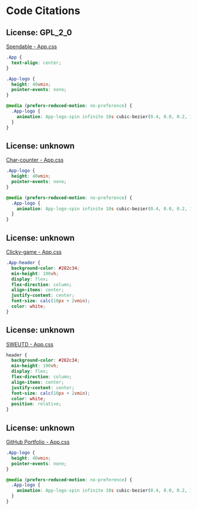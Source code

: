 # Code Citations

## License: GPL_2_0
[Spendable - App.css](https://github.com/michaelst/spendable/tree/4c9f83b457fc7bf88c575c8798cefe6d0727ccf6/web/public/build/index.css)
```css
.App {
  text-align: center;
}

.App-logo {
  height: 40vmin;
  pointer-events: none;
}

@media (prefers-reduced-motion: no-preference) {
  .App-logo {
    animation: App-logo-spin infinite 10s cubic-bezier(0.4, 0.0, 0.2, 1);
  }
}
```

## License: unknown
[Char-counter - App.css](https://github.com/kshishtanchik/Char-counter/tree/96b3072d362ca5ff3f7b1ebef7d199da51063855/src/App.css)
```css
.App-logo {
  height: 40vmin;
  pointer-events: none;
}

@media (prefers-reduced-motion: no-preference) {
  .App-logo {
    animation: App-logo-spin infinite 10s cubic-bezier(0.4, 0.0, 0.2, 1);
  }
}
```

## License: unknown
[Clicky-game - App.css](https://github.com/shruti-gaonkar/clicky-game/tree/4ef638ef9952f1579ff471c138ad9bb4e24d659b/src/App.css)
```css
.App-header {
  background-color: #282c34;
  min-height: 100vh;
  display: flex;
  flex-direction: column;
  align-items: center;
  justify-content: center;
  font-size: calc(10px + 2vmin);
  color: white;
}
```

## License: unknown
[SWEUTD - App.css](https://github.com/SWEUTD/website/tree/5d16ebcde58b2c2b5074a6457ed67028aa051732/view/src/styles/App.css)
```css
header {
  background-color: #282c34;
  min-height: 100vh;
  display: flex;
  flex-direction: column;
  align-items: center;
  justify-content: center;
  font-size: calc(10px + 2vmin);
  color: white;
  position: relative;
}
```

## License: unknown
[GitHub Portfolio - App.css](https://github.com/romain-koenig/github-portfolio/tree/fc1c5d5a188ecd92646fc039d71ac937a8f124fb/src/containers/App.css)
```css
.App-logo {
  height: 40vmin;
  pointer-events: none;
}

@media (prefers-reduced-motion: no-preference) {
  .App-logo {
    animation: App-logo-spin infinite 10s cubic-bezier(0.4, 0.0, 0.2, 1);
  }
}
```

